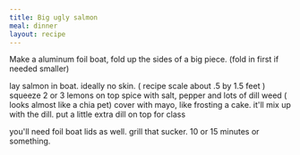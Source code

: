 ```yaml
---
title: Big ugly salmon
meal: dinner
layout: recipe
---
```


Make a aluminum foil boat, fold up the sides of a big piece. (fold in first if needed smaller)

lay salmon in boat. ideally no skin. ( recipe scale about .5 by 1.5 feet )
squeeze 2 or 3 lemons on top
spice with salt, pepper and lots of dill weed ( looks almost like a chia pet)
cover with mayo, like frosting a cake. it'll mix up with the dill.
put a little extra dill on top for class

you'll need foil boat lids as well.
grill that sucker. 10 or 15 minutes or something.
